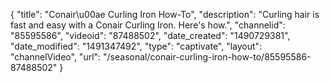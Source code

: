 {
    "title": "Conair\u00ae Curling Iron How-To",
    "description": "Curling hair is fast and easy with a Conair Curling Iron. Here's how.",
    "channelid": "85595586",
    "videoid": "87488502",
    "date_created": "1490729381",
    "date_modified": "1491347492",
    "type": "captivate",
    "layout": "channelVideo",
    "url": "\/seasonal\/conair-curling-iron-how-to\/85595586-87488502"
}